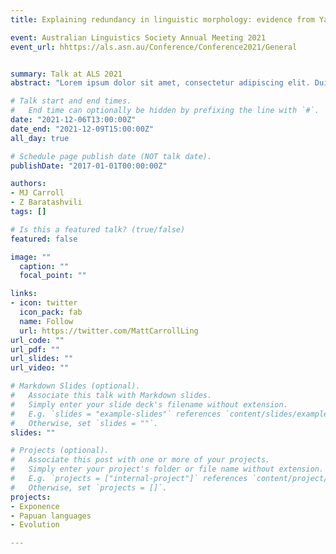 ```yaml
---
title: Explaining redundancy in linguistic morphology: evidence from Yam and Kartvelian

event: Australian Linguistics Society Annual Meeting 2021
event_url: hhttps://als.asn.au/Conference/Conference2021/General


summary: Talk at ALS 2021
abstract: "Lorem ipsum dolor sit amet, consectetur adipiscing elit. Duis posuere tellusac convallis placerat. Proin tincidunt magna sed ex sollicitudin condimentum. Sed ac faucibus dolor, scelerisque sollicitudin nisi. Cras purus urna, suscipit quis sapien eu, pulvinar tempor diam."

# Talk start and end times.
#   End time can optionally be hidden by prefixing the line with `#`.
date: "2021-12-06T13:00:00Z"
date_end: "2021-12-09T15:00:00Z"
all_day: true

# Schedule page publish date (NOT talk date).
publishDate: "2017-01-01T00:00:00Z"

authors:
- MJ Carroll
- Z Baratashvili
tags: []

# Is this a featured talk? (true/false)
featured: false

image: ""
  caption: ""
  focal_point: ""

links:
- icon: twitter
  icon_pack: fab
  name: Follow
  url: https://twitter.com/MattCarrollLing
url_code: ""
url_pdf: ""
url_slides: ""
url_video: ""

# Markdown Slides (optional).
#   Associate this talk with Markdown slides.
#   Simply enter your slide deck's filename without extension.
#   E.g. `slides = "example-slides"` references `content/slides/example-slides.md`.
#   Otherwise, set `slides = ""`.
slides: ""

# Projects (optional).
#   Associate this post with one or more of your projects.
#   Simply enter your project's folder or file name without extension.
#   E.g. `projects = ["internal-project"]` references `content/project/deep-learning/index.md`.
#   Otherwise, set `projects = []`.
projects:
- Exponence
- Papuan languages
- Evolution

---
```

